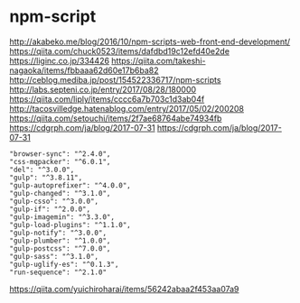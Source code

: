 # npm-script
http://akabeko.me/blog/2016/10/npm-scripts-web-front-end-development/
https://qiita.com/chuck0523/items/dafdbd19c12efd40e2de
https://liginc.co.jp/334426
https://qiita.com/takeshi-nagaoka/items/fbbaaa62d60e17b6ba82
http://ceblog.mediba.jp/post/154522336717/npm-scripts
http://labs.septeni.co.jp/entry/2017/08/28/180000
https://qiita.com/liply/items/cccc6a7b703c1d3ab04f
http://tacosvilledge.hatenablog.com/entry/2017/05/02/200208
https://qiita.com/setouchi/items/2f7ae68764abe74934fb
https://cdgrph.com/ja/blog/2017-07-31
https://cdgrph.com/ja/blog/2017-07-31

    "browser-sync": "^2.4.0",
    "css-mqpacker": "^6.0.1",
    "del": "^3.0.0",
    "gulp": "^3.8.11",
    "gulp-autoprefixer": "^4.0.0",
    "gulp-changed": "^3.1.0",
    "gulp-csso": "^3.0.0",
    "gulp-if": "^2.0.0",
    "gulp-imagemin": "^3.3.0",
    "gulp-load-plugins": "^1.1.0",
    "gulp-notify": "^3.0.0",
    "gulp-plumber": "^1.0.0",
    "gulp-postcss": "^7.0.0",
    "gulp-sass": "^3.1.0",
    "gulp-uglify-es": "^0.1.3",
    "run-sequence": "^2.1.0"

https://qiita.com/yuichiroharai/items/56242abaa2f453aa07a9
